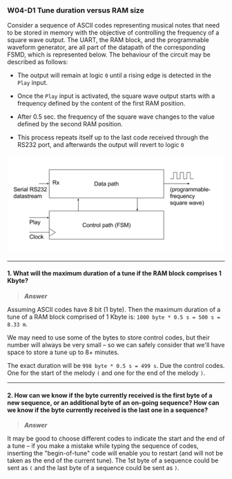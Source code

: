 ### W04-D1 Tune duration versus RAM size


Consider a sequence of ASCII codes representing musical notes that need to be stored in memory with the objective of controlling the frequency of a square wave output. The UART, the RAM block, and the programmable waveform generator, are all part of the datapath of the corresponding FSMD, which is represented below. The behaviour of the circuit may be described as follows:

* The output will remain at logic `0` until a rising edge is detected in the `Play` input.

* Once the `Play` input is activated, the square wave output starts with a frequency defined by the content of the first RAM position.

* After 0.5 sec. the frequency of the square wave changes to the value defined by the second RAM position.

* This process repeats itself up to the last code received through the RS232 port, and afterwards the output will revert to logic `0`

<img src="/Resources/images/w4d1.png" alt="drawing" width="500"/>


----

#### 1. What will the maximum duration of a tune if the RAM block comprises 1 Kbyte?

>***Answer***

Assuming ASCII codes have 8 bit (1 byte). Then the maximum duration of a tune of a RAM block comprised of 1 Kbyte is: `1000 byte * 0.5 s = 500 s = 8.33 m`.

We may need to use some of the bytes to store control codes, but their number will always be very small – so we can safely consider that we'll have space to store a tune up to 8+ minutes.

 The exact duration will be `998 byte * 0.5 s = 499 s`. Due the control codes. One for the start of the melody `(` and one for the end of the melody `)`.


----
#### 2. How can we know if the byte currently received is the first byte of a new sequence, or an additional byte of an on-going sequence? How can we know if the byte currently received is the last one in a sequence?

>***Answer***

It may be good to choose different codes to indicate the start and the end of a tune – if you make a mistake while typing the sequence of codes, inserting the "begin-of-tune" code will enable you to restart (and will not be taken as the end of the current tune). The 1st byte of a sequence could be sent as `(` and the last byte of a sequence could be sent as `)`.
